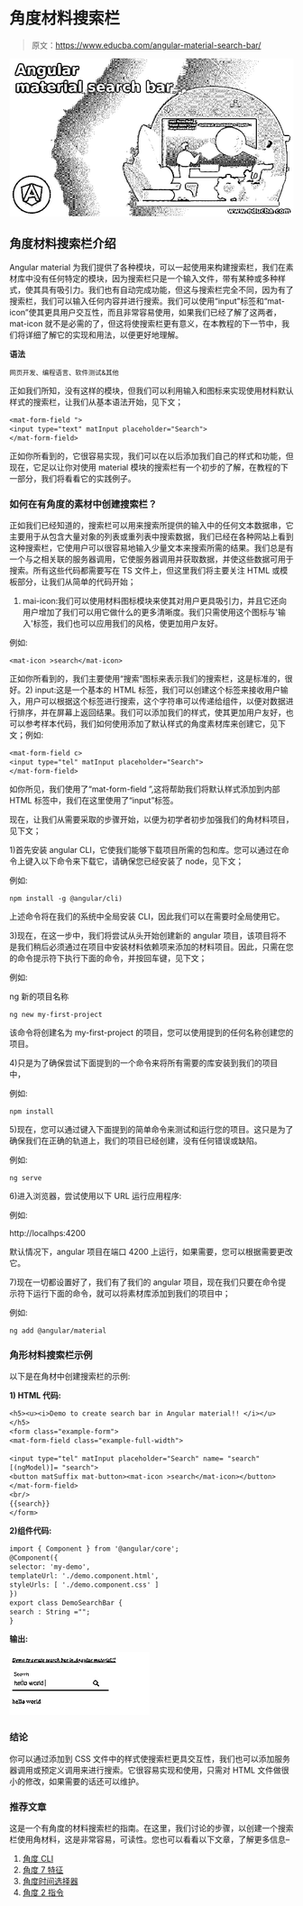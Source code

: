 # 角度材料搜索栏

> 原文：<https://www.educba.com/angular-material-search-bar/>

![Angular material search bar](img/8605a2f0662a18d17493a48d0af48a96.png)



## 角度材料搜索栏介绍

Angular material 为我们提供了各种模块，可以一起使用来构建搜索栏，我们在素材库中没有任何特定的模块，因为搜索栏只是一个输入文件，带有某种或多种样式，使其具有吸引力。我们也有自动完成功能，但这与搜索栏完全不同，因为有了搜索栏，我们可以输入任何内容并进行搜索。我们可以使用“input”标签和“mat-icon”使其更具用户交互性，而且非常容易使用，如果我们已经了解了这两者，mat-icon 就不是必需的了，但这将使搜索栏更有意义，在本教程的下一节中，我们将详细了解它的实现和用法，以便更好地理解。

**语法**

<small>网页开发、编程语言、软件测试&其他</small>

正如我们所知，没有这样的模块，但我们可以利用输入和图标来实现使用材料默认样式的搜索栏，让我们从基本语法开始，见下文；

```
<mat-form-field ">
<input type="text" matInput placeholder="Search">
</mat-form-field>
```

正如你所看到的，它很容易实现，我们可以在以后添加我们自己的样式和功能，但现在，它足以让你对使用 material 模块的搜索栏有一个初步的了解，在教程的下一部分，我们将看看它的实践例子。

### 如何在有角度的素材中创建搜索栏？

正如我们已经知道的，搜索栏可以用来搜索所提供的输入中的任何文本数据串，它主要用于从包含大量对象的列表或重列表中搜索数据，我们已经在各种网站上看到这种搜索栏，它使用户可以很容易地输入少量文本来搜索所需的结果。我们总是有一个与之相关联的服务器调用，它使服务器调用并获取数据，并使这些数据可用于搜索。所有这些代码都需要写在 TS 文件上，但这里我们将主要关注 HTML 或模板部分，让我们从简单的代码开始；

1) mai-icon:我们可以使用材料图标模块来使其对用户更具吸引力，并且它还向用户增加了我们可以用它做什么的更多清晰度。我们只需使用这个图标与'输入'标签，我们也可以应用我们的风格，使更加用户友好。

例如:

```
<mat-icon >search</mat-icon>
```

正如你所看到的，我们主要使用“搜索”图标来表示我们的搜索栏，这是标准的，很好。2) input:这是一个基本的 HTML 标签，我们可以创建这个标签来接收用户输入，用户可以根据这个标签进行搜索，这个字符串可以传递给组件，以便对数据进行排序，并在屏幕上返回结果。我们可以添加我们的样式，使其更加用户友好，也可以参考样本代码，我们如何使用添加了默认样式的角度素材库来创建它，见下文；例如:

```
<mat-form-field c>
<input type="tel" matInput placeholder="Search">
</mat-form-field>
```

如你所见，我们使用了“mat-form-field ”,这将帮助我们将默认样式添加到内部 HTML 标签中，我们在这里使用了“input”标签。

现在，让我们从需要采取的步骤开始，以便为初学者初步加强我们的角材料项目，见下文；

1)首先安装 angular CLI，它使我们能够下载项目所需的包和库。您可以通过在命令上键入以下命令来下载它，请确保您已经安装了 node，见下文；

例如:

```
npm install -g @angular/cli)
```

上述命令将在我们的系统中全局安装 CLI，因此我们可以在需要时全局使用它。

3)现在，在这一步中，我们将尝试从头开始创建新的 angular 项目，该项目将不是我们稍后必须通过在项目中安装材料依赖项来添加的材料项目。因此，只需在您的命令提示符下执行下面的命令，并按回车键，见下文；

例如:

ng 新的项目名称

```
ng new my-first-project
```

该命令将创建名为 my-first-project 的项目，您可以使用提到的任何名称创建您的项目。

4)只是为了确保尝试下面提到的一个命令来将所有需要的库安装到我们的项目中，

例如:

```
npm install
```

5)现在，您可以通过键入下面提到的简单命令来测试和运行您的项目。这只是为了确保我们在正确的轨道上，我们的项目已经创建，没有任何错误或缺陷。

例如:

```
ng serve
```

6)进入浏览器，尝试使用以下 URL 运行应用程序:

例如:

http://localhps:4200

默认情况下，angular 项目在端口 4200 上运行，如果需要，您可以根据需要更改它。

7)现在一切都设置好了，我们有了我们的 angular 项目，现在我们只要在命令提示符下运行下面的命令，就可以将素材库添加到我们的项目中；

例如:

```
ng add @angular/material
```

### 角形材料搜索栏示例

以下是在角材中创建搜索栏的示例:

**1) HTML 代码:**

```
<h5><u><i>Demo to create search bar in Angular material!! </i></u></h5>
<form class="example-form">
<mat-form-field class="example-full-width">
 
<input type="tel" matInput placeholder="Search" name= "search" [(ngModel)]= "search">
<button matSuffix mat-button><mat-icon >search</mat-icon></button>
</mat-form-field>
<br/>
{{search}}
</form>
```

**2)组件代码:**

```
import { Component } from '@angular/core';
@Component({
selector: 'my-demo',
templateUrl: './demo.component.html',
styleUrls: [ './demo.component.css' ]
})
export class DemoSearchBar {
search : String ="";
}
```

**输出:**

![Angular material search bar output](img/eb43f917f1aaa23f111e45ff7ea94379.png)



### 结论

你可以通过添加到 CSS 文件中的样式使搜索栏更具交互性，我们也可以添加服务器调用或预定义调用来进行搜索。它很容易实现和使用，只需对 HTML 文件做很小的修改，如果需要的话还可以维护。

### 推荐文章

这是一个有角度的材料搜索栏的指南。在这里，我们讨论的步骤，以创建一个搜索栏使用角材料，这是非常容易，可读性。您也可以看看以下文章，了解更多信息–

1.  [角度 CLI](https://www.educba.com/angular-cli/)
2.  [角度 7 特征](https://www.educba.com/angular-7-features/)
3.  [角度时间选择器](https://www.educba.com/angular-time-picker/)
4.  [角度 2 指令](https://www.educba.com/angular-2-directives/)





